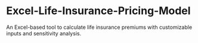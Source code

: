 # Excel-Life-Insurance-Pricing-Model
An Excel-based tool to calculate life insurance premiums with customizable inputs  and sensitivity analysis.
